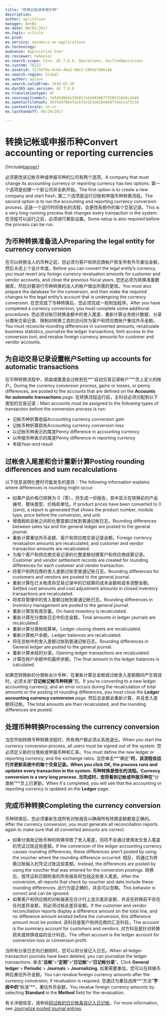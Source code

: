 ```yaml
---
title: "转换记帐或申报币种"
description: 
author: aprilolson
manager: AnnBe
ms.date: 08/01/2017
ms.topic: article
ms.prod: 
ms.service: dynamics-ax-applications
ms.technology: 
audience: Application User
ms.reviewer: twheeloc
ms.search.scope: Core, AX 7.0.0, Operations, UnifiedOperations
ms.custom: 78223
ms.assetid: 31c56f9a-9c64-40a2-90e3-1969a760614b
ms.search.region: Global
ms.author: aolson
ms.search.validFrom: 2016-02-28
ms.dyn365.ops.version: AX 7.0.0
ms.translationtype: HT
ms.sourcegitcommit: 7e0a5d044133b917a3eb9386773205218e5c1b40
ms.openlocfilehash: 363543f8befacbf2e1b3ab28e6b9f14a5caf3c10
ms.contentlocale: zh-cn
ms.lasthandoff: 09/29/2017

---
```


# <a name="convert-accounting-or-reporting-currencies"></a><span data-ttu-id="a38d4-102">转换记帐或申报币种</span><span class="sxs-lookup"><span data-stu-id="a38d4-102">Convert accounting or reporting currencies</span></span>

[!include[banner](../includes/banner.md)]


<span data-ttu-id="a38d4-103">必须更改该记帐币种或申报币种的公司有两个选项。</span><span class="sxs-lookup"><span data-stu-id="a38d4-103">A company that must change its accounting currency or reporting currency has two options.</span></span> <span data-ttu-id="a38d4-104">第一个选项是创建一个新公司并全新开始。</span><span class="sxs-lookup"><span data-stu-id="a38d4-104">The first option is to create a new company and start fresh.</span></span> <span data-ttu-id="a38d4-105">第二个选项是运行记帐和申报币种转换流程。</span><span class="sxs-lookup"><span data-stu-id="a38d4-105">The second option is to run the accounting and reporting currency conversion process.</span></span> <span data-ttu-id="a38d4-106">这是一个运行时间很长的流程，会更改系统中的每个交易记录。</span><span class="sxs-lookup"><span data-stu-id="a38d4-106">This is a very long-running process that changes every transaction in the system.</span></span> <span data-ttu-id="a38d4-107">在流程可以运行之前，必须进行某些设置。</span><span class="sxs-lookup"><span data-stu-id="a38d4-107">Some setup is also required before the process can be run.</span></span>

## <a name="preparing-the-legal-entity-for-currency-conversion"></a><span data-ttu-id="a38d4-108">为币种转换准备法人</span><span class="sxs-lookup"><span data-stu-id="a38d4-108">Preparing the legal entity for currency conversion</span></span>
<span data-ttu-id="a38d4-109">在可以转换法人的币种之前，您必须为客户和供应商帐户恢复所有外币重估金额，然后关闭上个会计年度。</span><span class="sxs-lookup"><span data-stu-id="a38d4-109">Before you can convert the legal entity’s currency, you must revert any foreign currency revaluation amounts for customer and vendor accounts, and close the previous fiscal years.</span></span> <span data-ttu-id="a38d4-110">您还必须为转换准备数据库，然后对要进行币种转换的法人的帐户做出所需的更改。</span><span class="sxs-lookup"><span data-stu-id="a38d4-110">You must also prepare the database for the conversion, and then make the required changes to the legal entity’s account that is undergoing the currency conversion.</span></span> <span data-ttu-id="a38d4-111">在您完成了币种转换后，您必须完成一些附加程序。</span><span class="sxs-lookup"><span data-stu-id="a38d4-111">After you have completed a currency conversion, you must complete some additional procedures.</span></span> <span data-ttu-id="a38d4-112">您必须对账已转换金额中的舍入尾差、重新计算业务统计数据、分录分类账交易记录、限制对转换工具的访问并为客户和供应商账户重估外币金额。</span><span class="sxs-lookup"><span data-stu-id="a38d4-112">You must reconcile rounding differences in converted amounts, recalculate business statistics, journalize the ledger transactions, limit access to the conversion tool, and revalue foreign currency amounts for customer and vendor accounts.</span></span>

## <a name="setting-up-accounts-for-automatic-transactions"></a><span data-ttu-id="a38d4-113">为自动交易记录设置帐户</span><span class="sxs-lookup"><span data-stu-id="a38d4-113">Setting up accounts for automatic transactions</span></span>
<span data-ttu-id="a38d4-114">在币种转换流程中，损益或尾差会过帐到在**“自动交易记录帐户”**页上定义的帐户。</span><span class="sxs-lookup"><span data-stu-id="a38d4-114">During the currency conversion process, gains or losses, or penny differences, are posted to the accounts that are defined on the **Accounts for automatic transactions** page.</span></span> <span data-ttu-id="a38d4-115">在转换流程运行前，主科目必须分配到以下类型的交易记录：</span><span class="sxs-lookup"><span data-stu-id="a38d4-115">Main accounts must be assigned to the following types of transaction before the conversion process is run:</span></span>

-   <span data-ttu-id="a38d4-116">记帐币种折算收益</span><span class="sxs-lookup"><span data-stu-id="a38d4-116">Accounting currency conversion gain</span></span>
-   <span data-ttu-id="a38d4-117">记帐币种折算损失</span><span class="sxs-lookup"><span data-stu-id="a38d4-117">Accounting currency conversion loss</span></span>
-   <span data-ttu-id="a38d4-118">以记帐币种表示的尾差</span><span class="sxs-lookup"><span data-stu-id="a38d4-118">Penny difference in accounting currency</span></span>
-   <span data-ttu-id="a38d4-119">以申报币种表示的尾差</span><span class="sxs-lookup"><span data-stu-id="a38d4-119">Penny difference in reporting currency</span></span>
-   <span data-ttu-id="a38d4-120">年结</span><span class="sxs-lookup"><span data-stu-id="a38d4-120">Year-end result</span></span>

## <a name="posting-rounding-differences-and-sum-recalculations"></a><span data-ttu-id="a38d4-121">过帐舍入尾差和合计重新计算</span><span class="sxs-lookup"><span data-stu-id="a38d4-121">Posting rounding differences and sum recalculations</span></span>
<span data-ttu-id="a38d4-122">以下信息说明化整时可能发生的差异：</span><span class="sxs-lookup"><span data-stu-id="a38d4-122">The following information explains where differences in rounding might occur:</span></span>

-   <span data-ttu-id="a38d4-123">如果产品价格已转换为 0（零），将生成一份报告，其中显示在转换前的产品编号、模块类型、价格和单位。</span><span class="sxs-lookup"><span data-stu-id="a38d4-123">If product prices have been converted to 0 (zero), a report is generated that shows the product number, module type, price before the conversion, and unit.</span></span>
-   <span data-ttu-id="a38d4-124">增值税和总帐之间的化整差额过帐到普通记帐日志。</span><span class="sxs-lookup"><span data-stu-id="a38d4-124">Rounding differences between sales tax and the general ledger are posted to the general journal.</span></span>
-   <span data-ttu-id="a38d4-125">重新计算重估外币金额、客户和供应商交易记录金额。</span><span class="sxs-lookup"><span data-stu-id="a38d4-125">Foreign currency revaluation amounts are recalculated, and customer and vendor transaction amounts are recalculated.</span></span>
-   <span data-ttu-id="a38d4-126">为每个客户和供应商交易记录的化整差额创建客户和供应商结算记录。</span><span class="sxs-lookup"><span data-stu-id="a38d4-126">Customer and vendor settlement records are created for rounding differences for each customer and vendor transaction.</span></span>
-   <span data-ttu-id="a38d4-127">将客户和供应商的舍入差额过账至普通记账日志。</span><span class="sxs-lookup"><span data-stu-id="a38d4-127">Rounding differences for customers and vendors are posted to the general journal.</span></span>
-   <span data-ttu-id="a38d4-128">重新计算在已关帐库存交易记录中的已结算的成本金额和成本调整金额。</span><span class="sxs-lookup"><span data-stu-id="a38d4-128">Settled cost amounts and cost adjustment amounts in closed inventory transactions are recalculated.</span></span>
-   <span data-ttu-id="a38d4-129">将库存管理中的舍入差额过帐到普通记帐日志。</span><span class="sxs-lookup"><span data-stu-id="a38d4-129">Rounding differences in Inventory management are posted to the general journal.</span></span>
-   <span data-ttu-id="a38d4-130">重新计算现有库存量。</span><span class="sxs-lookup"><span data-stu-id="a38d4-130">On-hand inventory is recalculated.</span></span>
-   <span data-ttu-id="a38d4-131">重新计算在分类帐日志中的总金额。</span><span class="sxs-lookup"><span data-stu-id="a38d4-131">Total amounts in ledger journals are recalculated.</span></span>
-   <span data-ttu-id="a38d4-132">重新计算分类帐结算单。</span><span class="sxs-lookup"><span data-stu-id="a38d4-132">Ledger closing sheets are recalculated.</span></span>
-   <span data-ttu-id="a38d4-133">重新计算帐户余额。</span><span class="sxs-lookup"><span data-stu-id="a38d4-133">Ledger balances are recalculated.</span></span>
-   <span data-ttu-id="a38d4-134">将在总帐中的舍入差额过帐到普通记帐日志。</span><span class="sxs-lookup"><span data-stu-id="a38d4-134">Rounding differences in General ledger are posted to the general journal.</span></span>
-   <span data-ttu-id="a38d4-135">重新计算未结的分录。</span><span class="sxs-lookup"><span data-stu-id="a38d4-135">Opening ledger transactions are recalculated.</span></span>
-   <span data-ttu-id="a38d4-136">计算在帐户余额中的最终余额。</span><span class="sxs-lookup"><span data-stu-id="a38d4-136">The final amount in the ledger balances is calculated.</span></span>

<span data-ttu-id="a38d4-137">如果您转换新的分类帐会计币种，在重新计算总金额或过帐舍入差额期间产生错误时，必须关闭“**日记帐记帐币种转换**”页。</span><span class="sxs-lookup"><span data-stu-id="a38d4-137">If you're converting to a new ledger accounting currency, and an error occurs during the recalculation of total amounts or the posting of rounding differences, you must close the **Ledger accounting currency conversion** page.</span></span> <span data-ttu-id="a38d4-138">然后总金额会重新计算，并且舍入差额将过帐。</span><span class="sxs-lookup"><span data-stu-id="a38d4-138">The total amounts are then recalculated, and the rounding differences are posted.</span></span>

## <a name="processing-the-currency-conversion"></a><span data-ttu-id="a38d4-139">处理币种转换</span><span class="sxs-lookup"><span data-stu-id="a38d4-139">Processing the currency conversion</span></span>
<span data-ttu-id="a38d4-140">当您开始转换币种转换流程时，所有用户都必须从系统退出。</span><span class="sxs-lookup"><span data-stu-id="a38d4-140">When you start the currency conversion process, all users must be signed out of the system.</span></span> <span data-ttu-id="a38d4-141">您必须定义新的分类帐或申报币种和汇率。</span><span class="sxs-lookup"><span data-stu-id="a38d4-141">You must define the new ledger or reporting currency, and the exchange rates.</span></span> <span data-ttu-id="a38d4-142">当您单击**“确定”**时，该流程会运行并更新系统中的每个交易记录。</span><span class="sxs-lookup"><span data-stu-id="a38d4-142">When you click **OK**, the process runs and updates every transaction in the system.</span></span> <span data-ttu-id="a38d4-143">币种转换是很长的流程。</span><span class="sxs-lookup"><span data-stu-id="a38d4-143">Currency conversion is a very long process.</span></span> <span data-ttu-id="a38d4-144">当完成时，您将看到记帐或申报币种在**“分类帐”**页上已更新。</span><span class="sxs-lookup"><span data-stu-id="a38d4-144">When it's completed, you will see that the accounting or reporting currency is updated on the **Ledger** page.</span></span>

## <a name="completing-the-currency-conversion"></a><span data-ttu-id="a38d4-145">完成币种转换</span><span class="sxs-lookup"><span data-stu-id="a38d4-145">Completing the currency conversion</span></span>
<span data-ttu-id="a38d4-146">币种转换后，您必须重新生成所有对账报告以确保所有转换金额都是正确的。</span><span class="sxs-lookup"><span data-stu-id="a38d4-146">After the currency conversion, you must generate all reconciliation reports again to make sure that all converted amounts are correct.</span></span>

-   <span data-ttu-id="a38d4-147">如果分类账记账币种的转换导致了舍入尾差，则将不会通过使用发生舍入尾差的凭证过账这些差额。</span><span class="sxs-lookup"><span data-stu-id="a38d4-147">If the conversion of the ledger accounting currency causes rounding differences, these differences aren't posted by using the voucher where the rounding difference occurred.</span></span> <span data-ttu-id="a38d4-148">相反，将通过为转换过账输入的凭证过账这些差额。</span><span class="sxs-lookup"><span data-stu-id="a38d4-148">Instead, the differences are posted by using the voucher that was entered for the conversion postings.</span></span> <span data-ttu-id="a38d4-149">转换后，按凭证和日期检查的所有报告将包括这些舍入尾差。</span><span class="sxs-lookup"><span data-stu-id="a38d4-149">After the conversion, all reports that check by voucher and date include these rounding differences.</span></span> <span data-ttu-id="a38d4-150">此行为是正确的，并且可以忽略。</span><span class="sxs-lookup"><span data-stu-id="a38d4-150">This behavior is correct and can be ignored.</span></span>
-   <span data-ttu-id="a38d4-151">如果客户和供应商的对帐报表在合计行上显示差异金额，并且在转换前不存在任何差异金额，则必须过帐此差异金额。</span><span class="sxs-lookup"><span data-stu-id="a38d4-151">If the customer and vendor reconciliation reports display a difference amount on the total line, and no difference amount existed before the conversion, this difference amount must be posted.</span></span> <span data-ttu-id="a38d4-152">该科目是客户和供应商的汇总科目。</span><span class="sxs-lookup"><span data-stu-id="a38d4-152">The account is the summary account for customers and vendors.</span></span> <span data-ttu-id="a38d4-153">对方科目是针对转换损失或转换收益的会计科目。</span><span class="sxs-lookup"><span data-stu-id="a38d4-153">The offset account is the ledger account for conversion loss or conversion profit.</span></span>

<span data-ttu-id="a38d4-154">当所有分录日志均已删除时，您可以将分录记入日志。</span><span class="sxs-lookup"><span data-stu-id="a38d4-154">When all ledger transaction journals have been deleted, you can journalize the ledger transactions.</span></span> <span data-ttu-id="a38d4-155">单击“**总帐**”&gt;“**定期**”&gt;“**日记帐**”&gt;“**日记帐分录**”。</span><span class="sxs-lookup"><span data-stu-id="a38d4-155">Click **General ledger** &gt; **Periodic** &gt; **Journals** &gt; **Journalizing**.</span></span> <span data-ttu-id="a38d4-156">如果需要重估，您可以在转换币种后重估外币金额。</span><span class="sxs-lookup"><span data-stu-id="a38d4-156">You can revalue foreign currency amounts after the currency conversion, if revaluation is required.</span></span> <span data-ttu-id="a38d4-157">您通过为重估选择**“方法”**字段中的**“标准”**，重估外币金额。</span><span class="sxs-lookup"><span data-stu-id="a38d4-157">You revalue foreign currency amounts by selecting **Standard** in the **Method** field for the revaluation.</span></span>

<span data-ttu-id="a38d4-158">有关详细信息，请参阅[将过帐的日记帐条目记入日记帐](tasks/journalize-posted-journal-entries.md)。</span><span class="sxs-lookup"><span data-stu-id="a38d4-158">For more information, see [Journalize posted journal entries](tasks/journalize-posted-journal-entries.md).</span></span>


